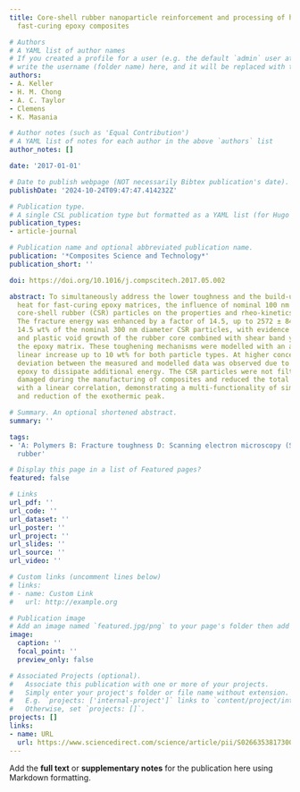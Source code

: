 ```yaml
---
title: Core-shell rubber nanoparticle reinforcement and processing of high toughness
  fast-curing epoxy composites

# Authors
# A YAML list of author names
# If you created a profile for a user (e.g. the default `admin` user at `content/authors/admin/`), 
# write the username (folder name) here, and it will be replaced with their full name and linked to their profile.
authors:
- A. Keller
- H. M. Chong
- A. C. Taylor
- Clemens
- K. Masania

# Author notes (such as 'Equal Contribution')
# A YAML list of notes for each author in the above `authors` list
author_notes: []

date: '2017-01-01'

# Date to publish webpage (NOT necessarily Bibtex publication's date).
publishDate: '2024-10-24T09:47:47.414232Z'

# Publication type.
# A single CSL publication type but formatted as a YAML list (for Hugo requirements).
publication_types:
- article-journal

# Publication name and optional abbreviated publication name.
publication: '*Composites Science and Technology*'
publication_short: ''

doi: https://doi.org/10.1016/j.compscitech.2017.05.002

abstract: To simultaneously address the lower toughness and the build-up of internal
  heat for fast-curing epoxy matrices, the influence of nominal 100 nm and 300 nm
  core-shell rubber (CSR) particles on the properties and rheo-kinetics were studied.
  The fracture energy was enhanced by a factor of 14.5, up to 2572 ± 84 J m−2 with
  14.5 wt% of the nominal 300 nm diameter CSR particles, with evidence of cavitation
  and plastic void growth of the rubber core combined with shear band yielding of
  the epoxy matrix. These toughening mechanisms were modelled with an approximately
  linear increase up to 10 wt% for both particle types. At higher concentrations,
  deviation between the measured and modelled data was observed due to insufficient
  epoxy to dissipate additional energy. The CSR particles were not filtered out or
  damaged during the manufacturing of composites and reduced the total heat of reaction
  with a linear correlation, demonstrating a multi-functionality of simultaneous toughening
  and reduction of the exothermic peak.

# Summary. An optional shortened abstract.
summary: ''

tags:
- 'A: Polymers B: Fracture toughness D: Scanning electron microscopy (SEM) Core-shell
  rubber'

# Display this page in a list of Featured pages?
featured: false

# Links
url_pdf: ''
url_code: ''
url_dataset: ''
url_poster: ''
url_project: ''
url_slides: ''
url_source: ''
url_video: ''

# Custom links (uncomment lines below)
# links:
# - name: Custom Link
#   url: http://example.org

# Publication image
# Add an image named `featured.jpg/png` to your page's folder then add a caption below.
image:
  caption: ''
  focal_point: ''
  preview_only: false

# Associated Projects (optional).
#   Associate this publication with one or more of your projects.
#   Simply enter your project's folder or file name without extension.
#   E.g. `projects: ['internal-project']` links to `content/project/internal-project/index.md`.
#   Otherwise, set `projects: []`.
projects: []
links:
- name: URL
  url: https://www.sciencedirect.com/science/article/pii/S0266353817300623
---
```


Add the **full text** or **supplementary notes** for the publication here using Markdown formatting.
